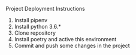 Project Deployment Instructions
1. Install pipenv
2. Install python 3.6.*
3. Clone repository
4. Install poetry and active this environment
5. Commit and push some changes in the project
